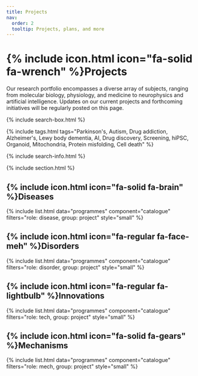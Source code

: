 ```yaml
---
title: Projects
nav:
  order: 2
  tooltip: Projects, plans, and more
---
```


# {% include icon.html icon="fa-solid fa-wrench" %}Projects

Our research portfolio encompasses a diverse array of subjects, ranging from molecular biology, physiology, and medicine to neurophysics and artificial intelligence. Updates on our current projects and forthcoming initiatives will be regularly posted on this page.

{% include search-box.html %}

{% include tags.html tags="Parkinson's, Autism, Drug addiction, Alzheimer's, Lewy body dementia, AI, Drug discovery, Screening, hiPSC, Organoid, Mitochondria, Protein misfolding, Cell death" %}

{% include search-info.html %}

{% include section.html %}

## {% include icon.html icon="fa-solid fa-brain" %}Diseases
{% include list.html data="programmes" component="catalogue" filters="role: disease, group: project" style="small" %}

## {% include icon.html icon="fa-regular fa-face-meh" %}Disorders
{% include list.html data="programmes" component="catalogue" filters="role: disorder, group: project" style="small" %}

## {% include icon.html icon="fa-regular fa-lightbulb" %}Innovations
{% include list.html data="programmes" component="catalogue" filters="role: tech, group: project" style="small" %}

## {% include icon.html icon="fa-solid fa-gears" %}Mechanisms
{% include list.html data="programmes" component="catalogue" filters="role: mech, group: project" style="small" %}
